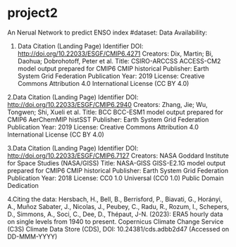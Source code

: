 # project2
An Nerual Network to predict ENSO index
#dataset:
Data Availability:
1. Data Citation (Landing Page)
Identifier DOI: http://doi.org/10.22033/ESGF/CMIP6.4271
Creators: Dix, Martin; Bi, Daohua; Dobrohotoff, Peter et al.
Title: CSIRO-ARCCSS ACCESS-CM2 model output prepared for CMIP6 CMIP historical
Publisher: Earth System Grid Federation
Publication Year: 2019
License: Creative Commons Attribution 4.0 International License (CC BY 4.0)

2.Data Citation (Landing Page)
Identifier DOI: http://doi.org/10.22033/ESGF/CMIP6.2940
Creators: Zhang, Jie; Wu, Tongwen; Shi, Xueli et al.
Title: BCC BCC-ESM1 model output prepared for CMIP6 AerChemMIP histSST
Publisher: Earth System Grid Federation
Publication Year: 2019
License: Creative Commons Attribution 4.0 International License (CC BY 4.0)

3.Data Citation (Landing Page)
Identifier DOI: http://doi.org/10.22033/ESGF/CMIP6.7127
Creators: NASA Goddard Institute for Space Studies (NASA/GISS)
Title: NASA-GISS GISS-E2.1G model output prepared for CMIP6 CMIP historical
Publisher: Earth System Grid Federation
Publication Year: 2018
License: CC0 1.0 Universal (CC0 1.0) Public Domain Dedication

4.Citing the data:
Hersbach, H., Bell, B., Berrisford, P., Biavati, G., Horányi, A., Muñoz Sabater, J., Nicolas, J., Peubey, C., Radu, R., Rozum, I., Schepers, D., Simmons, A., Soci, C., Dee, D., Thépaut, J-N. (2023): ERA5 hourly data on single levels from 1940 to present. Copernicus Climate Change Service (C3S) Climate Data Store (CDS), DOI: 10.24381/cds.adbb2d47 (Accessed on DD-MMM-YYYY)
